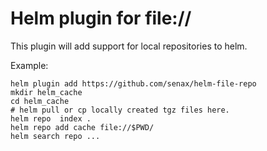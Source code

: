 # Helm plugin for file://

This plugin will add support for local repositories to helm.

Example:
```
helm plugin add https://github.com/senax/helm-file-repo
mkdir helm_cache
cd helm_cache
# helm pull or cp locally created tgz files here.
helm repo  index .
helm repo add cache file://$PWD/
helm search repo ...
```

